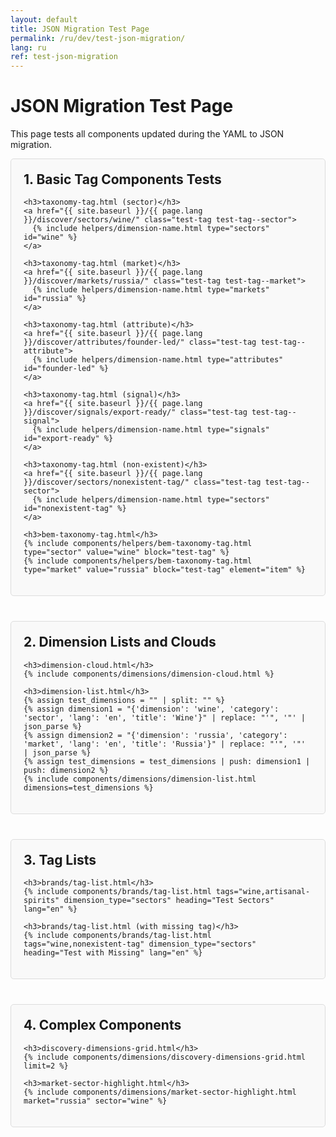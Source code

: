 ```yaml
---
layout: default
title: JSON Migration Test Page
permalink: /ru/dev/test-json-migration/
lang: ru
ref: test-json-migration
---
```


<div class="container">
  <h1>JSON Migration Test Page</h1>
  <p>This page tests all components updated during the YAML to JSON migration.</p>

  <section class="test-section">
    <h2>1. Basic Tag Components Tests</h2>

    <h3>taxonomy-tag.html (sector)</h3>
    <a href="{{ site.baseurl }}/{{ page.lang }}/discover/sectors/wine/" class="test-tag test-tag--sector">
      {% include helpers/dimension-name.html type="sectors" id="wine" %}
    </a>

    <h3>taxonomy-tag.html (market)</h3>
    <a href="{{ site.baseurl }}/{{ page.lang }}/discover/markets/russia/" class="test-tag test-tag--market">
      {% include helpers/dimension-name.html type="markets" id="russia" %}
    </a>

    <h3>taxonomy-tag.html (attribute)</h3>
    <a href="{{ site.baseurl }}/{{ page.lang }}/discover/attributes/founder-led/" class="test-tag test-tag--attribute">
      {% include helpers/dimension-name.html type="attributes" id="founder-led" %}
    </a>

    <h3>taxonomy-tag.html (signal)</h3>
    <a href="{{ site.baseurl }}/{{ page.lang }}/discover/signals/export-ready/" class="test-tag test-tag--signal">
      {% include helpers/dimension-name.html type="signals" id="export-ready" %}
    </a>

    <h3>taxonomy-tag.html (non-existent)</h3>
    <a href="{{ site.baseurl }}/{{ page.lang }}/discover/sectors/nonexistent-tag/" class="test-tag test-tag--sector">
      {% include helpers/dimension-name.html type="sectors" id="nonexistent-tag" %}
    </a>

    <h3>bem-taxonomy-tag.html</h3>
    {% include components/helpers/bem-taxonomy-tag.html type="sector" value="wine" block="test-tag" %}
    {% include components/helpers/bem-taxonomy-tag.html type="market" value="russia" block="test-tag" element="item" %}
  </section>

  <section class="test-section">
    <h2>2. Dimension Lists and Clouds</h2>

    <h3>dimension-cloud.html</h3>
    {% include components/dimensions/dimension-cloud.html %}

    <h3>dimension-list.html</h3>
    {% assign test_dimensions = "" | split: "" %}
    {% assign dimension1 = "{'dimension': 'wine', 'category': 'sector', 'lang': 'en', 'title': 'Wine'}" | replace: "'", '"' | json_parse %}
    {% assign dimension2 = "{'dimension': 'russia', 'category': 'market', 'lang': 'en', 'title': 'Russia'}" | replace: "'", '"' | json_parse %}
    {% assign test_dimensions = test_dimensions | push: dimension1 | push: dimension2 %}
    {% include components/dimensions/dimension-list.html dimensions=test_dimensions %}
  </section>

  <section class="test-section">
    <h2>3. Tag Lists</h2>

    <h3>brands/tag-list.html</h3>
    {% include components/brands/tag-list.html tags="wine,artisanal-spirits" dimension_type="sectors" heading="Test Sectors" lang="en" %}

    <h3>brands/tag-list.html (with missing tag)</h3>
    {% include components/brands/tag-list.html tags="wine,nonexistent-tag" dimension_type="sectors" heading="Test with Missing" lang="en" %}
  </section>

  <section class="test-section">
    <h2>4. Complex Components</h2>

    <h3>discovery-dimensions-grid.html</h3>
    {% include components/dimensions/discovery-dimensions-grid.html limit=2 %}

    <h3>market-sector-highlight.html</h3>
    {% include components/dimensions/market-sector-highlight.html market="russia" sector="wine" %}
  </section>
</div>

<style>
  .test-section {
    margin-bottom: 40px;
    padding: 20px;
    border: 1px solid #ddd;
    border-radius: 5px;
    background-color: #f9f9f9;
  }
  h2 {
    margin-top: 0;
  }
  h3 {
    margin-top: 30px;
    padding-top: 10px;
    border-top: 1px dashed #ccc;
  }
</style>
